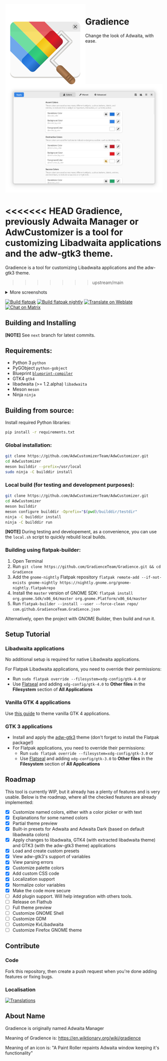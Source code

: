 <img align="left" alt="Project logo" src="https://github.com/AdwCustomizerTeam/AdwCustomizer/blob/main/data/icons/hicolor/scalable/apps/com.github.AdwCustomizerTeam.AdwCustomizer.svg" />

# Gradience
Change the look of Adwaita, with ease.

![Screenshot of interface with Adwaita light theme](https://github.com/AdwCustomizerTeam/Design/blob/main/Screenshots/main_screenshot.png)

<<<<<<< HEAD
Gradience, previously Adwaita Manager or AdwCustomizer is a tool for customizing Libadwaita applications and the adw-gtk3 theme.
=======
Gradience is a tool for customizing Libadwaita applications and the adw-gtk3 theme.
>>>>>>> upstream/main

<details>
  <summary>More screenshots</summary>
  
  ![Screenshot of interface with a customized theme](https://github.com/AdwCustomizerTeam/Design/blob/main/Screenshots/customized_screenshot.png)
  
  ![Screenshot of proof that this actually works](https://github.com/AdwCustomizerTeam/Design/blob/main/Screenshots/proof_of_work_screenshot.png)
</details>

[![Build flatpak](https://github.com/AdwCustomizerTeam/AdwCustomizer/actions/workflows/flatpak.yml/badge.svg)](https://github.com/AdwCustomizerTeam/AdwCustomizer/actions/workflows/flatpak.yml)
[![Build flatpak nightly](https://github.com/AdwCustomizerTeam/AdwCustomizer/actions/workflows/flatpak-nightly.yml/badge.svg)](https://github.com/AdwCustomizerTeam/AdwCustomizer/actions/workflows/flatpak-nightly.yml)
[![Translate on Weblate](https://hosted.weblate.org/widgets/GradienceTeam/-/svg-badge.svg)](https://hosted.weblate.org/engage/GradienceTeam)
[![Chat on Matrix](https://matrix.to/img/matrix-badge.svg)](https://matrix.to/#/#AdwCustomizer:matrix.org)

## Building and Installing

**[NOTE]** See `next` branch for latest commits.

## Requirements:
- Python 3 `python`
- PyGObject `python-gobject`
- Blueprint <code>[blueprint-compiler](https://jwestman.pages.gitlab.gnome.org/blueprint-compiler/setup.html)</code>
- GTK4 `gtk4`
- libadwaita (>= 1.2.alpha) `libadwaita`
- Meson `meson`
- Ninja `ninja`

## Building from source:

Install required Python libraries:
```sh
pip install -r requirements.txt
```

### Global installation:
```sh
git clone https://github.com/AdwCustomizerTeam/AdwCustomizer.git
cd AdwCustomizer
meson builddir --prefix=/usr/local
sudo ninja -C builddir install
```

### Local build (for testing and development purposes):
```sh
git clone https://github.com/AdwCustomizerTeam/AdwCustomizer.git
cd AdwCustomizer
meson builddir
meson configure builddir -Dprefix="$(pwd)/builddir/testdir"
ninja -C builddir install
ninja -C builddir run
```

**[NOTE]** During testing and developement, as a convenience, you can use the `local.sh` script to quickly rebuild local builds.

### Building using flatpak-builder:

1. Open Terminal
2. Run `git clone https://github.com/GradienceTeam/Gradience.git && cd Gradience`
3. Add the `gnome-nightly` Flatpak repository `flatpak remote-add --if-not-exists gnome-nightly https://nightly.gnome.org/gnome-nightly.flatpakrepo`
4. Install the `master` version of GNOME SDK: `flatpak install org.gnome.Sdk/x86_64/master org.gnome.Platform/x86_64/master`
5. Run `flatpak-builder --install --user --force-clean repo/ com.github.GradienceTeam.Gradience.json`

Alternatively, open the project with GNOME Builder, then build and run it.

## Setup Tutorial

### Libadwaita applications
No additional setup is required for native Libadwaita applications.

For Flatpak Libadwaita applications, you need to override their permissions:
- Run `sudo flatpak override --filesystem=xdg-config/gtk-4.0` or
- Use [Flatseal](https://github.com/tchx84/Flatseal) and adding `xdg-config/gtk-4.0` to **Other files** in the **Filesystem** section of **All Applications**

### Vanilla GTK 4 applications
Use [this guide](https://github.com/lassekongo83/adw-gtk3/blob/main/gtk4.md) to theme vanilla GTK 4 applications.

### GTK 3 applications
- Install and apply the [adw-gtk3](https://github.com/lassekongo83/adw-gtk3#readme) theme (don't forget to install the Flatpak package!)
- For Flatpak applications, you need to override their permissions:
  - Run `sudo flatpak override --filesystem=xdg-config/gtk-3.0` or
  - Use [Flatseal](https://github.com/tchx84/Flatseal) and adding `xdg-config/gtk-3.0` to **Other files** in the **Filesystem** section of **All Applications**

## Roadmap
This tool is currently WIP, but it already has a plenty of features and is very usable. Below is the roadmap, where all the checked features are already implemented:

- [x] Customize named colors, either with a color picker or with text
- [x] Explanations for some named colors
- [x] Partial theme preview
- [x] Built-in presets for Adwaita and Adwaita Dark (based on default libadwaita colors)
- [x] Apply changes to libadwaita, GTK4 (with extracted libadwaita theme) and GTK3 (with the adw-gtk3 theme) applications
- [x] Load and create custom presets
- [x] View adw-gtk3's support of variables
- [x] View parsing errors
- [x] Customize palette colors
- [x] Add custom CSS code
- [x] Localization support
- [x] Normalize color variables
- [x] Make the code more secure
- [ ] Add plugin support. Will help integration with others tools.
- [ ] Release on Flathub
- [ ] Full theme preview
- [ ] Customize GNOME Shell
- [ ] Customize GDM
- [ ] Customize KvLibadwaita
- [ ] Customize Firefox GNOME theme

## Contribute
### Code
Fork this repository, then create a push request when you're done adding features or fixing bugs.

### Localisation 

[![Translations](https://hosted.weblate.org/widgets/GradienceTeam/-/multi-auto.svg)](https://hosted.weblate.org/engage/GradienceTeam)

## About Name

Gradience is originally named Adwaita Manager

Meaning of Gradience is: https://en.wiktionary.org/wiki/gradience

Meaning of an icon is: "A Paint Roller repaints Adwaita window keeping it's functionality"

